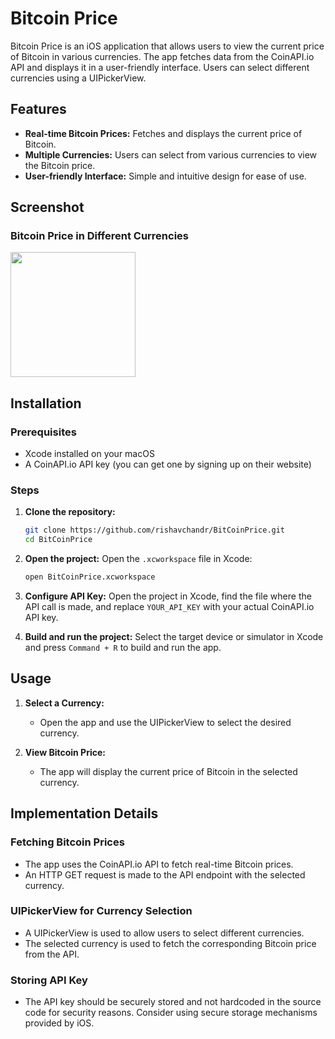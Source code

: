 # Bitcoin Price

Bitcoin Price is an iOS application that allows users to view the current price of Bitcoin in various currencies. The app fetches data from the CoinAPI.io API and displays it in a user-friendly interface. Users can select different currencies using a UIPickerView.

## Features

- **Real-time Bitcoin Prices:** Fetches and displays the current price of Bitcoin.
- **Multiple Currencies:** Users can select from various currencies to view the Bitcoin price.
- **User-friendly Interface:** Simple and intuitive design for ease of use.

## Screenshot

### Bitcoin Price in Different Currencies
<img src="https://github.com/rishavchandr/BitCoinPrice/assets/110689353/35c6ccdf-d870-4076-b75b-fbb1cbec3d8b" width="200px">

## Installation

### Prerequisites
- Xcode installed on your macOS
- A CoinAPI.io API key (you can get one by signing up on their website)

### Steps

1. **Clone the repository:**
    ```bash
    git clone https://github.com/rishavchandr/BitCoinPrice.git
    cd BitCoinPrice
    ```

2. **Open the project:**
    Open the `.xcworkspace` file in Xcode:
    ```bash
    open BitCoinPrice.xcworkspace
    ```

3. **Configure API Key:**
    Open the project in Xcode, find the file where the API call is made, and replace `YOUR_API_KEY` with your actual CoinAPI.io API key.

4. **Build and run the project:**
    Select the target device or simulator in Xcode and press `Command + R` to build and run the app.

## Usage

1. **Select a Currency:**
   - Open the app and use the UIPickerView to select the desired currency.
   
2. **View Bitcoin Price:**
   - The app will display the current price of Bitcoin in the selected currency.

## Implementation Details

### Fetching Bitcoin Prices
- The app uses the CoinAPI.io API to fetch real-time Bitcoin prices. 
- An HTTP GET request is made to the API endpoint with the selected currency.

### UIPickerView for Currency Selection
- A UIPickerView is used to allow users to select different currencies.
- The selected currency is used to fetch the corresponding Bitcoin price from the API.

### Storing API Key
- The API key should be securely stored and not hardcoded in the source code for security reasons. Consider using secure storage mechanisms provided by iOS.
